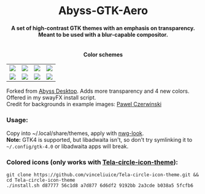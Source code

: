 <h1 align="center">
Abyss-GTK-Aero
<h4 align="center">
A set of high-contrast GTK themes with an emphasis on transparency. <br>
Meant to be used with a blur-capable compositor.
</h4>
</h1>
<br>
<div align="center"><table><tr><b>Color schemes</b></tr><tr><td>  
<img src="https://github.com/voidcityy/Abyss-GTK-Aero/blob/0c8dccdd71ae7a29567089dce6e47e1eedde09a6/assets/abyss-blood.png"/></td><td>
<img src="https://github.com/voidcityy/Abyss-GTK-Aero/blob/0c8dccdd71ae7a29567089dce6e47e1eedde09a6/assets/abyss-deep.png"/></td><td>
<img src="https://github.com/voidcityy/Abyss-GTK-Aero/blob/0c8dccdd71ae7a29567089dce6e47e1eedde09a6/assets/abyss-envy.png"/></td><td>
<img src="https://github.com/voidcityy/Abyss-GTK-Aero/blob/0c8dccdd71ae7a29567089dce6e47e1eedde09a6/assets/abyss-lavanda.png"/></td></tr><tr><td>
<img src="https://github.com/voidcityy/Abyss-GTK-Aero/blob/0c8dccdd71ae7a29567089dce6e47e1eedde09a6/assets/abyss-miami.png"/></td><td>
<img src="https://github.com/voidcityy/Abyss-GTK-Aero/blob/0c8dccdd71ae7a29567089dce6e47e1eedde09a6/assets/abyss-lazuli.png"/></td><td>
<img src="https://github.com/voidcityy/Abyss-GTK-Aero/blob/0c8dccdd71ae7a29567089dce6e47e1eedde09a6/assets/abyss-mint.png"/></td><td>
<img src="https://github.com/voidcityy/Abyss-GTK-Aero/blob/0c8dccdd71ae7a29567089dce6e47e1eedde09a6/assets/abyss-ink.png"/></td></tr>
</table></div>

Forked from [Abyss Desktop](https://github.com/rtlewis1/GTK/tree/Abyss-Desktop). Adds more transparency and 4 new colors. Offered in my swayFX install script. <br>
Credit for backgrounds in example images: [Pawel Czerwinski](https://unsplash.com/@pawel_czerwinski)

### **Usage:**
Copy into ~/.local/share/themes, apply with [nwg-look](https://github.com/nwg-piotr/nwg-look).<br>
**Note:** GTK4 is supported, but libadwaita isn't, so don't try symlinking it to `~/.config/gtk-4.0` or libadwaita apps will break.

### **Colored icons (only works with [Tela-circle-icon-theme](https://github.com/vinceliuice/Tela-circle-icon-theme)):**
```shell
git clone https://github.com/vinceliuice/Tela-circle-icon-theme.git && cd Tela-circle-icon-theme
./install.sh d87777 56c1d8 a7d877 6d6df2 9192bb 2a3cde b038a5 5fcfb6
```
